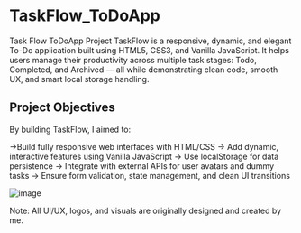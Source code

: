 # TaskFlow_ToDoApp
Task Flow ToDoApp Project 
TaskFlow is a responsive, dynamic, and elegant To-Do application built using HTML5, CSS3, and Vanilla JavaScript. It helps users manage their productivity across multiple task stages: 
Todo, Completed, and Archived — all while demonstrating clean code, smooth UX, and smart local storage handling.

## Project Objectives
By building TaskFlow, I aimed to:

->Build fully responsive web interfaces with HTML/CSS
-> Add dynamic, interactive features using Vanilla JavaScript
-> Use localStorage for data persistence
-> Integrate with external APIs for user avatars and dummy tasks
-> Ensure form validation, state management, and clean UI transitions



![image](https://github.com/user-attachments/assets/31f1a8e8-5815-437e-9261-b3f6c57a9ddf)

Note: All UI/UX, logos, and visuals are originally designed and created by me.

